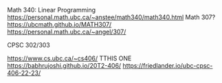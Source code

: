 Math 340: Linear Programming https://personal.math.ubc.ca/~anstee/math340/math340.html
Math 307?
https://ubcmath.github.io/MATH307/
https://personal.math.ubc.ca/~angel/307/

CPSC 302/303

https://www.cs.ubc.ca/~cs406/ TTHIS ONE
https://babhrujoshi.github.io/20T2-406/
https://friedlander.io/ubc-cpsc-406-22-23/